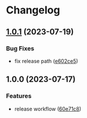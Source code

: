 # Changelog

## [1.0.1](https://github.com/fire-cracker/github-actions-playground/compare/v1.0.0...v1.0.1) (2023-07-19)


### Bug Fixes

* fix release path ([e602ce5](https://github.com/fire-cracker/github-actions-playground/commit/e602ce5c0c64f39c26b4748be347ff77fb4eb4bf))

## 1.0.0 (2023-07-17)


### Features

* release workflow ([60e71c8](https://github.com/fire-cracker/github-actions-playground/commit/60e71c81cd0e46d11647159225af88dacb0d6798))
